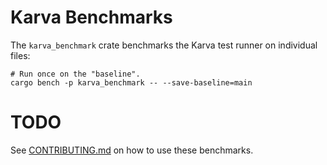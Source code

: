 # Karva Benchmarks

The `karva_benchmark` crate benchmarks the Karva test runner on individual files:

```shell
# Run once on the "baseline".
cargo bench -p karva_benchmark -- --save-baseline=main
```

# TODO
See [CONTRIBUTING.md](../../CONTRIBUTING.md) on how to use these benchmarks.

